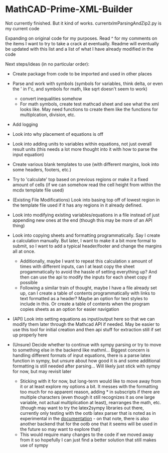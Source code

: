 # MathCAD-Prime-XML-Builder
Not currently finished. But it kind of works. currentxlmParsingAndZip2.py is my current code

Expanding on original code for my purposes. Read ^ for my comments on the items I want to try to take a crack at eventually. Readme will eventually be updated with this list and a list of what I have already modified in the code

Next steps/ideas (in no particular order):
- Create package from code to be imported and used in other places
- Parse and work with symbols (symbols for variables, think delta, or even the ' in f'c, and symbols for math, like sqrt doesn't seem to work)
    - convert inequalities somehow
    - For math symbols, create test mathcad sheet and see what the xml looks like. May need functions to create them like the functions for multiplcation, division, etc.
- Add logging
- Look into why placement of equations is off
- Look into adding units to variables within equations, not just overall result units (this needs a lot more thought into it with how to parse the input equation)
- Create various blank templates to use (with different margins, look into some headers, footers, etc.)
- Try to 'calculate' top based on previous regions or make it a fixed amount of cells (if we can somehow read the cell height from within the mcdx template file used)

- (Existing File Modifications) Look into basing top off of lowest region in the template file used if it has any regions in it already defined.
- Look into modifying existing variables/equations in a file instead of just appending new ones at the end (though this may be more of an API thing)
- Look into copying sheets and formatting programmatically. Say I create a calculation manually. But later, I want to make it a bit more formal to submit, so I want to add a typical header/footer and change the margins all at once.
    - Additionally, maybe I want to repeat this calculation x amount of times with different inputs, can I at least copy the sheet progammatically to avoid the hassle of setting everything up? And then can use the api to modify the inputs for each sheet copy if possible
    - Following a similar train of thought, maybe I have a file already set up, can I create a table of contents programmatically with links to text formatted as a header? Maybe an option for text styles to include in this. Or create a table of contents when the program copies sheets as an option for easier navigation

- (API) Look into setting equations as input/output here so that we can modify them later through the Mathcad API if needed. May be easier to use this tool for initial creation and then api stuff for extraction still if set up properly here

- (Unsure) Decide whether to continue with sympy parsing or try to move to something else in the backend like mathml... Biggest concern is handling different formats of input equations, there is a parse latex function in sympy, but unsure about how good it is and some additional formatting is still needed after parsing... Will likely just stick with sympy for now, but may revisit later
  - Sticking with it for now, but long-term would like to move away from it or at least explore my options a bit. It messes with the formatting too much for no apparent reason, adding * in subscripts if there are multiple characters (even though it still recognizes it as one large variable, not actual multiplication at least), rearranges the math, etc.  (though may want to try the latex2sympy libraries out there, currently only testing with the ootb latex parser that is noted as in experimental in the [documentation](https://docs.sympy.org/latest/modules/parsing.html#experimental-mathrm-latex-parsing) - on that note, there is also another backend that for the ootb one that it seems will be used in the future so may want to explore that)
  - This would require many changes to the code if we moved away from it so hopefully I can just find a better solution that still makes use of sympy